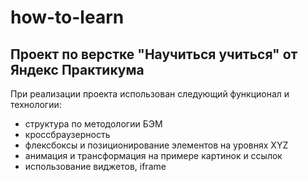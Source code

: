 # how-to-learn
## Проект по верстке "Научиться учиться" от Яндекс Практикума

При реализации проекта использован следующий функционал и технологии:
* структура по методологии БЭМ
* кроссбраузерность
* флексбоксы и позиционирование элементов на уровнях XYZ
* анимация и трансформация на примере картинок и ссылок
* использование виджетов, iframe



